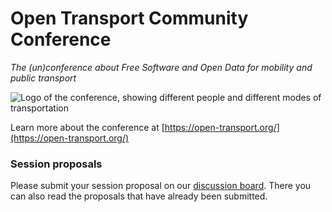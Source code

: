 # Open Transport Community Conference

_The (un)conference about Free Software and Open Data for mobility and public transport_

![Logo of the conference, showing different people and different modes of transportation](https://open-transport.org/logo.png)

Learn more about the conference at [https://open-transport.org/](https://open-transport.org/)

### Session proposals

Please submit your session proposal on our [discussion board](https://github.com/public-transport/open-transport-community-conference/discussions/categories/session-proposals). 
There you can also read the proposals that have already been submitted. 

